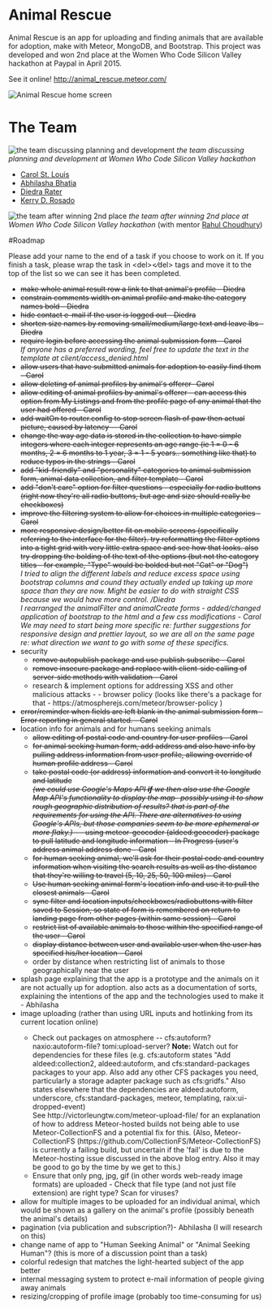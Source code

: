 # Animal Rescue

Animal Rescue is an app for uploading and finding animals that are available for adoption, make with Meteor, MongoDB, and Bootstrap. This project was developed and won 2nd place at the Women Who Code Silicon Valley hackathon at Paypal in April 2015. 

See it online! http://animal_rescue.meteor.com/

![Animal Rescue home screen](http://i132.photobucket.com/albums/q17/dierat/Screen%20Shot%202015-09-18%20at%206.08.01%20PM.png)


# The Team

![the team discussing planning and development](http://i132.photobucket.com/albums/q17/dierat/CC6TCVrUsAAO3Mq.jpg)
*the team discussing planning and development at Women Who Code Silicon Valley hackathon*

- [Carol St. Louis](https://github.com/selva-oscura)
- [Abhilasha Bhatia](https://github.com/abhilashabhatia)
- [Diedra Rater](https://github.com/dierat)
- [Kerry D. Rosado](https://github.com/kdrosado)

![the team after winning 2nd place](http://i132.photobucket.com/albums/q17/dierat/11169530_10203834632097658_2170770506262371486_o.jpg)
*the team after winning 2nd place at Women Who Code Silicon Valley hackathon*
(with mentor [Rahul Choudhury](https://github.com/Primigenus))


#Roadmap

Please add your name to the end of a task if you choose to work on it. If you finish a task, please wrap the task in &lt;del&gt;&lt;&frasl;del&gt; tags and move it to the top of the list so we can see it has been completed.
<ul>
	<li><del>make whole animal result row a link to that animal's profile - Diedra</del></li>
	<li><del>constrain comments width on animal profile and make the category names bold - Diedra</del></li>
	<li><del>hide contact e-mail if the user is logged out - Diedra</del></li>
	<li><del>shorten size names by removing small/medium/large text and leave lbs - Diedra</del></li>
	<li><del>require login before accessing the animal submission form - Carol</del><br /><i>If anyone has a preferred wording, feel free to update the text in the template at client/access_denied.html</i></li>
	<li><del>allow users that have submitted animals for adoption to easily find them - Carol<del></li>
	<li><del>allow deleting of animal profiles by animal's offerer- Carol</del></li>	
	<li><del>allow editing of animal profiles by animal's offerer  - can access this option from My Listings and from the profile page of any animal that the user had offered - Carol<del></li>
	<li><del>add waitOn to router.config to stop screen flash of paw then actual picture, caused by latency -- Carol</del></li>
	<li><del>change the way age data is stored in the collection to have simple integers where each integer represents an age range (ie 1 = 0 - 6 months, 2 = 6 months to 1 year, 3 = 1 - 5 years.. something like that) to reduce typos in the strings - Carol</del></li>
	<li><del>add "kid-friendly" and "personality" categories to animal submission form, animal data collection, and filter template - Carol<del></li>
	<li><del>add "don't care" option for filter questions - especially for radio buttons (right now they're all radio buttons, but age and size should really be checkboxes)</del></li>
	<li><del>improve the filtering system to allow for choices in multiple categories - Carol</del></li>
	<li><del>more responsive design/better fit on mobile screens (specifically referring to the interface for the filter). try reformatting the filter options into a tight grid with very little extra space and see how that looks. also try dropping the bolding of the text of the options (but not the category titles - for example, "Type" would be bolded but not "Cat" or "Dog")</del><br /> 
		<i>I tried to align the different labels and reduce excess space using bootstrap columns and cound they actually ended up taking up more space than they are now. Might be easier to do with straight CSS because we would have more control. /Diedra</i><br />
		<i>I rearranged the animalFilter and animalCreate forms - added/changed application of bootstrap to the html and a few css modifications - Carol</i><br />
		<i>We may need to start being more specific re: further suggestions for responsive design and prettier layout, so we are all on the same page re: what direction we want to go with some of these specifics.</i></li>
	<li>security
		<ul>
			<li><del>remove autopublish package and use publish subscribe - Carol</del></li>
			<li><del>remove insecure package and replace with client-side calling of server-side methods with validation - Carol</del></li>
			<li>research &amp; implement options for addressing XSS and other malicious attacks - - browser policy (looks like there's a package for that - https://atmospherejs.com/meteor/browser-policy )</li>
		</ul>
	</li>
	<li><del>error/reminder when fields are left blank in the animal submission form - Error reporting in general started. - Carol</del></li>
	<li>location info for animals and for humans seeking animals
		<ul>
			<li><del>allow editing of postal code and country for user profiles - Carol </del></li>
			<li><del>for animal seeking human form, add address and also have info by pulling address information from user profile, allowing override of human profile address - Carol</del></li>
			<li><del>take postal code (or address) information and convert it to longitude and latitude <br /><i><del>(we could use Google's Maps API <strong>if</strong> we then also use the Google Map API's functionality to display the map- possibly using it to show rough geographic distribution of results? that is part of the requirements for using the API.  There are alternatives to using Google's APIs, but those companies seem to be more ephemeral or more flaky.)</del></i> - - using meteor-geocoder (aldeed:geocoder) package to pull latitude and longitude information - In Progress (user's address animal address done - Carol</del></li>
			<li><del>for human seeking animal, we'll ask for their postal code and country information when visiting the search results as well as the distance that they're willing to travel (5, 10, 25, 50, 100 miles) - Carol </del></li>
			<li><del> Use human seeking animal form's location info and use it to pull the closest animals - Carol</del></li>
			<li><del>sync filter and location inputs/checkboxes/radiobuttons with filter saved to Session, so state of form is remembered on return to landing page from other pages (within same session) - Carol</del></li>
			<li><del>restrict list of available animals to those within the specified range of the user - Carol</del></li>
			<li><del>display distance between user and available user when the user has specified his/her location - Carol</del></li>
			<li> order by distance when restricting list of animals to those geographically near the user</li>
		</ul>
	</li>
	<li>splash page explaining that the app is a prototype and the animals on it are not actually up for adoption. also acts as a documentation of sorts, explaining the intentions of the app and the technologies used to make it - Abhilasha</li>
	<li>image uploading (rather than using URL inputs and hotlinking from its current location online)</li>
		<ul>
			<li> Check out packages on atmosphere -- cfs:autoform? naxio:autoform-file? tomi:upload-server?  <b>Note:</b> Watch out for dependencies for these files (e.g. cfs:autoform states "Add aldeed:collection2, aldeed:autoform, and cfs:standard-packages packages to your app. Also add any other CFS packages you need, particularly a storage adapter package such as cfs:gridfs." Also states elsewhere that the dependencies are aldeed:autoform, underscore, cfs:standard-packages, meteor, templating, raix:ui-dropped-event)<br />See http://victorleungtw.com/meteor-upload-file/ for an explanation of how to address Meteor-hosted builds not being able to use Meteor-CollectionFS and a potential fix for this.  (Also, Meteor-CollectionFS (https://github.com/CollectionFS/Meteor-CollectionFS) is currently a failing build, but uncertain if the 'fail' is due to the Meteor-hosting issue discussed in the above blog entry.  Also it may be good to go by the time by we get to this.) </li>
			<li>Ensure that only png, jpg, gif (in other words web-ready image formats) are uploaded - Check that file type (and not just file extension) are right type? Scan for viruses?</li>
		</ul>
	<li>allow for multiple images to be uploaded for an individual animal, which would be shown as a gallery on the animal's profile (possibly beneath the animal's details)</li>
	<li>pagination (via publication and subscription?)- Abhilasha (I will research on this)</li>
	<li>change name of app to "Human Seeking Animal" or "Animal Seeking Human"? (this is more of a discussion point than a task)</li>
	<li>colorful redesign that matches the light-hearted subject of the app better</li>
	<li>internal messaging system to protect e-mail information of people giving away animals</li>
	<li>resizing/cropping of profile image (probably too time-consuming for us)</li>
</ul>